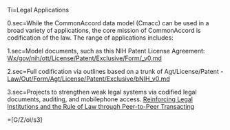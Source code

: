 Ti=Legal Applications

0.sec=While the CommonAccord data model (Cmacc) can be used in a broad variety of applications, the core mission of CommonAccord is codification of the law.  The range of applications includes:

1.sec=Model documents, such as this NIH Patent License Agreement:  <a href="i.php?v=s&f=/Wx/gov/nih/ott/License/Patent/Exclusive/Form/_v0.md">Wx/gov/nih/ott/License/Patent/Exclusive/Form/_v0.md</a>

2.sec=Full codification via outlines based on a trunk of Agt/License/Patent - <a href="i.php?v=s&f=Law/Out/Form/Agt/License/Patent/Exclusive/bNIH_v0.md">Law/Out/Form/Agt/License/Patent/Exclusive/bNIH_v0.md</a>

3.sec=Projects to strengthen weak legal systems via codified legal documents, auditing, and mobilephone access. <a href="https://docs.google.com/document/d/1ZQA4LPeKqTz7K3YrlG5cT3So-GooJRWSkLmfu8umSjk/edit">Reinforcing Legal Institutions and the Rule of Law through Peer-to-Peer Transacting</a>

=[G/Z/ol/s3]